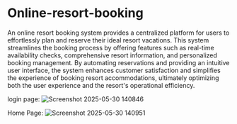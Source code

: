 # Online-resort-booking

An online resort booking system provides a centralized platform for users to effortlessly
plan and reserve their ideal resort vacations. This system streamlines the booking process
by offering features such as real-time availability checks, comprehensive resort
information, and personalized booking management. By automating reservations and
providing an intuitive user interface, the system enhances customer satisfaction and
simplifies the experience of booking resort accommodations, ultimately optimizing both
the user experience and the resort's operational efficiency.

login page:
![Screenshot 2025-05-30 140846](https://github.com/user-attachments/assets/641d953f-3f03-4a21-86bd-1e101fc15d7e)

Home Page:
![Screenshot 2025-05-30 140951](https://github.com/user-attachments/assets/3a39090e-1be1-49bf-abeb-d7aaf89e8551)


